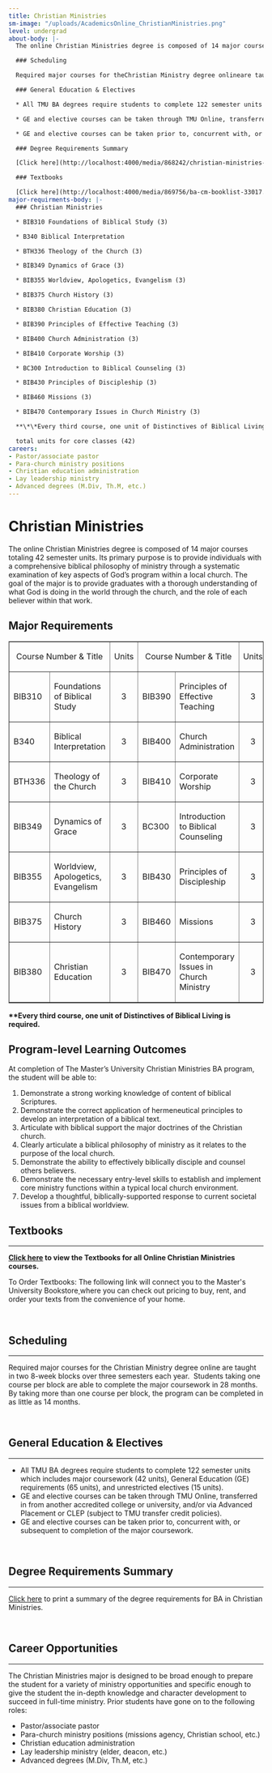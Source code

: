 ```yaml
---
title: Christian Ministries
sm-image: "/uploads/AcademicsOnline_ChristianMinistries.png"
level: undergrad
about-body: |-
  The online Christian Ministries degree is composed of 14 major courses totaling 42 semester units. Its primary purpose is to provide individuals with a comprehensive biblical philosophy of ministry through a systematic examination of key aspects of God’s program within a local church. The goal of the major is to provide graduates with a thorough understanding of what God is doing in the world through the church, and the role of each believer within that work.

  ### Scheduling

  Required major courses for theChristian Ministry degree onlineare taught in two 8-week blocks over three semesters each year. Students taking one course per block are able to complete the major coursework in 28 months. By taking more than one course per block, the program can be completed in as little as 14 months.

  ### General Education & Electives

  * All TMU BA degrees require students to complete 122 semester units which includes major coursework (42 units), General Education (GE) requirements (65 units), and unrestricted electives (15 units).

  * GE and elective courses can be taken through TMU Online, transferred in from another accredited college or university, and/or via Advanced Placement or CLEP (subject to TMU transfer credit policies).

  * GE and elective courses can be taken prior to, concurrent with, or subsequent to completion of the major coursework.

  ### Degree Requirements Summary

  [Click here](http://localhost:4000/media/868242/christian-ministries-dcp-online-cm_tmu.pdf "Christian Ministries - DCP Online CM_TMU.pdf")to print a summary of the degree requirements for BA in Christian Ministries.

  ### Textbooks

  [Click here](http://localhost:4000/media/869756/ba-cm-booklist-33017.pdf "BA-CM Booklist 3.30.17.pdf (1)") to view the Textbooks for all Online Christian Ministries courses.
major-requirments-body: |-
  ### Christian Ministries

  * BIB310 Foundations of Biblical Study (3)

  * B340 Biblical Interpretation

  * BTH336 Theology of the Church (3)

  * BIB349 Dynamics of Grace (3)

  * BIB355 Worldview, Apologetics, Evangelism (3)

  * BIB375 Church History (3)

  * BIB380 Christian Education (3)

  * BIB390 Principles of Effective Teaching (3)

  * BIB400 Church Administration (3)

  * BIB410 Corporate Worship (3)

  * BC300 Introduction to Biblical Counseling (3)

  * BIB430 Principles of Discipleship (3)

  * BIB460 Missions (3)

  * BIB470 Contemporary Issues in Church Ministry (3)

  **\*\*Every third course, one unit of Distinctives of Biblical Living is required.**

  total units for core classes (42)
careers:
- Pastor/associate pastor
- Para-church ministry positions
- Christian education administration
- Lay leadership ministry
- Advanced degrees (M.Div, Th.M, etc.)
---
```


<h1><span>Christian Ministries</span></h1>
<p>The online Christian Ministries degree is composed of 14 major courses totaling 42 semester units. Its primary purpose is to provide individuals with a comprehensive biblical philosophy of ministry through a systematic examination of key aspects of God’s program within a local church. The goal of the major is to provide graduates with a thorough understanding of what God is doing in the world through the church, and the role of each believer within that work.</p>
<h2>Major Requirements</h2>
<table border="1" cellspacing="0" cellpadding="5" width="100%">
<tbody>
<tr>
<td colspan="2">
<p align="center"><span>Course Number &amp; Title</span></p>
</td>
<td>
<p align="center"><span>Units</span></p>
</td>
<td colspan="2">
<p align="center"><span>Course Number &amp; Title</span></p>
</td>
<td>
<p align="center"><span>Units</span></p>
</td>
</tr>
<tr>
<td>
<p>BIB310</p>
</td>
<td>
<p>Foundations of Biblical Study</p>
</td>
<td>
<p align="center">3</p>
</td>
<td>
<p>BIB390</p>
</td>
<td>
<p>Principles of Effective Teaching</p>
</td>
<td>
<p align="center">3</p>
</td>
</tr>
<tr>
<td>
<p>B340</p>
</td>
<td>Biblical Interpretation</td>
<td>
<p style="text-align: center;">3</p>
</td>
<td>
<p>BIB400</p>
</td>
<td>
<p style="text-align: left;" align="center">Church Administration</p>
</td>
<td style="text-align: center;">3</td>
</tr>
<tr>
<td>
<p>BTH336</p>
</td>
<td>
<p>Theology of the Church</p>
</td>
<td>
<p align="center">3</p>
</td>
<td>
<p>BIB410</p>
</td>
<td>
<p>Corporate Worship</p>
</td>
<td>
<p align="center">3</p>
</td>
</tr>
<tr>
<td>
<p>BIB349</p>
</td>
<td>
<p>Dynamics of Grace</p>
</td>
<td>
<p align="center">3</p>
</td>
<td>
<p>BC300</p>
</td>
<td>
<p>Introduction to Biblical Counseling</p>
</td>
<td>
<p align="center">3</p>
</td>
</tr>
<tr>
<td>
<p>BIB355</p>
</td>
<td>
<p>Worldview, Apologetics, Evangelism</p>
</td>
<td>
<p align="center">3</p>
</td>
<td>
<p>BIB430</p>
</td>
<td>
<p>Principles of Discipleship</p>
</td>
<td>
<p align="center">3</p>
</td>
</tr>
<tr>
<td>
<p>BIB375</p>
</td>
<td>
<p>Church History</p>
</td>
<td>
<p align="center">3</p>
</td>
<td>
<p>BIB460</p>
</td>
<td>
<p>Missions</p>
</td>
<td>
<p align="center">3</p>
</td>
</tr>
<tr>
<td>
<p>BIB380</p>
</td>
<td>
<p>Christian Education</p>
</td>
<td>
<p align="center">3</p>
</td>
<td>
<p>BIB470</p>
</td>
<td>
<p>Contemporary Issues in Church Ministry</p>
</td>
<td>
<p align="center">3</p>
</td>
</tr>
</tbody>
</table>
<p><strong>**Every third course, one unit of Distinctives of Biblical Living is required.</strong></p>
<h2>Program-level Learning Outcomes</h2>
<p>At completion of The Master’s University Christian Ministries BA program, the student will be able to:</p>
<ol>
<li>Demonstrate a strong working knowledge of content of biblical Scriptures.</li>
<li>Demonstrate the correct application of hermeneutical principles to develop an interpretation of a biblical text.</li>
<li>Articulate with biblical support the major doctrines of the Christian church.</li>
<li>Clearly articulate a biblical philosophy of ministry as it relates to the purpose of the local church.</li>
<li>Demonstrate the ability to effectively biblically disciple and counsel others believers.</li>
<li>Demonstrate the necessary entry-level skills to establish and implement core ministry functions within a typical local church environment.</li>
<li>Develop a thoughtful, biblically-supported response to current societal issues from a biblical worldview.</li>
</ol>
<p><span style="color: #99aece; font-family: 'Century Gothic', Helvetica, Arial, sans-serif; font-size: 19px; line-height: 23px;"><span style="color: #99aece; font-family: 'Century Gothic', Helvetica, Arial, sans-serif; font-size: 19px; line-height: 23px;"><span style="color: #616161; font-family: Raleway, sans-serif; font-size: 22px; font-weight: 800; line-height: 28px;"> <!--StartFragment--></span></span></span></p>
<h2>Textbooks</h2>
<div><hr /></div>
<p style="text-align: left;"><strong><a href="/media/869756/ba-cm-booklist-33017.pdf" title="BA-CM Booklist 3.30.17.pdf (1)">Click here</a> to view the Textbooks for all Online Christian Ministries courses.</strong></p>
<p>To Order Textbooks: The following link will connect you to the Master's University Bookstore<a href="http://www.cbamatthews.com/masterscoll/buy_main.asp"> </a>where you can check out pricing to buy, rent, and order your texts from the convenience of your home.</p>
<p> </p>
<p><span style="color: #99aece; font-family: 'Century Gothic', Helvetica, Arial, sans-serif; font-size: 19px; line-height: 23px;"><span style="color: #99aece; font-family: 'Century Gothic', Helvetica, Arial, sans-serif; font-size: 19px; line-height: 23px;"><span style="color: #616161; font-family: Raleway, sans-serif; font-size: 22px; font-weight: 800; line-height: 28px;"> <!--StartFragment--></span></span></span></p>
<h2>Scheduling</h2>
<div><hr /></div>
<p>Required major courses for the <span>Christian Ministry degree online</span> are taught in two 8-week blocks over three semesters each year.  Students taking one course per block are able to complete the major coursework in 28 months.  By taking more than one course per block, the program can be completed in as little as 14 months.</p>
<p> </p>
<p><span style="color: #616161; font-family: Raleway, sans-serif; font-size: 22px; font-weight: 800; line-height: 28px;"> <!--StartFragment--></span></p>
<h2>General Education &amp; Electives</h2>
<div><hr /></div>
<ul>
<li>All TMU BA degrees require students to complete 122 semester units which includes major coursework (42 units), General Education (GE) requirements (65 units), and unrestricted electives (15 units).</li>
<li>GE and elective courses can be taken through TMU Online, transferred in from another accredited college or university, and/or via Advanced Placement or CLEP (subject to TMU transfer credit policies).</li>
<li>GE and elective courses can be taken prior to, concurrent with, or subsequent to completion of the major coursework.</li>
</ul>
<p> </p>
<h2>Degree Requirements Summary</h2>
<div><hr /></div>
<p><a href="/media/868242/christian-ministries-dcp-online-cm_tmu.pdf" title="Christian Ministries - DCP Online CM_TMU.pdf">Click here</a> to print a summary of the degree requirements for BA in Christian Ministries.</p>
<p> </p>
<h2>Career Opportunities</h2>
<hr />
<p>The Christian Ministries major is designed to be broad enough to prepare the student for a variety of ministry opportunities and specific enough to give the student the in-depth knowledge and character development to succeed in full-time ministry. Prior students have gone on to the following roles:</p>
<ul>
<li>Pastor/associate pastor</li>
<li>Para-church ministry positions (missions agency, Christian school, etc.)</li>
<li>Christian education administration</li>
<li>Lay leadership ministry (elder, deacon, etc.)</li>
<li>Advanced degrees (M.Div, Th.M, etc.)</li>
</ul>

